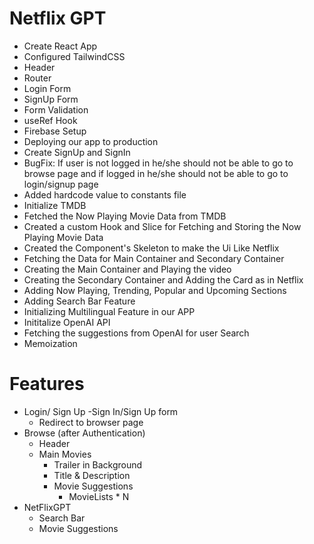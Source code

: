 # Netflix GPT

- Create React App
- Configured TailwindCSS
- Header
- Router
- Login Form
- SignUp Form
- Form Validation
- useRef Hook
- Firebase Setup
- Deploying our app to production
- Create SignUp and SignIn
- BugFix: If user is not logged in he/she should not be able to go to browse page and if logged in he/she should not be able to go to login/signup page
- Added hardcode value to constants file
- Initialize TMDB
- Fetched the Now Playing Movie Data from TMDB
- Created a custom Hook and Slice for Fetching and Storing the Now Playing Movie Data
- Created the Component's Skeleton to make the Ui Like Netflix
- Fetching the Data for Main Container and Secondary Container
- Creating the Main Container and Playing the video
- Creating the Secondary Container and Adding the Card as in Netflix
- Adding Now Playing, Trending, Popular and Upcoming Sections
- Adding Search Bar Feature
- Initializing Multilingual Feature in our APP
- Inititalize OpenAI API
- Fetching the suggestions from OpenAI for user Search
- Memoization




# Features
- Login/ Sign Up
    -Sign In/Sign Up form
    - Redirect to browser page
- Browse (after Authentication)
    - Header
    - Main Movies
        - Trailer in Background
        - Title & Description
        - Movie Suggestions
            - MovieLists * N
- NetFlixGPT
    - Search Bar
    - Movie Suggestions